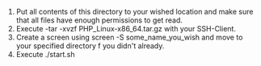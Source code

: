 1. Put all contents of this directory to your wished location and make sure that all files have enough permissions to get read.
2. Execute -tar -xvzf PHP_Linux-x86_64.tar.gz with your SSH-Client.
3. Create a screen using screen -S some_name_you_wish and move to your specified directory f you didn't already.
4. Execute ./start.sh